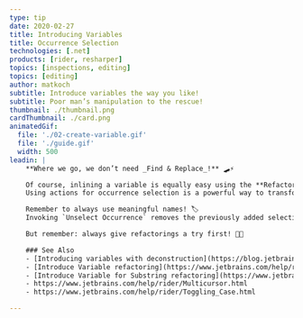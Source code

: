 ```yaml
---
type: tip
date: 2020-02-27
title: Introducing Variables
title: Occurrence Selection
technologies: [.net]
products: [rider, resharper]
topics: [inspections, editing]
topics: [editing]
author: matkoch
subtitle: Introduce variables the way you like!
subtitle: Poor man’s manipulation to the rescue!
thumbnail: ./thumbnail.png
cardThumbnail: ./card.png
animatedGif:
  file: './02-create-variable.gif'
  file: './guide.gif'
  width: 500
leadin: |
    **Where we go, we don’t need _Find & Replace_!** 🛹⚡️

    Of course, inlining a variable is equally easy using the **Refactor | Inline Variable** refactoring.
    Using actions for occurrence selection is a powerful way to transform and manipulate all kinds of texts. We start by making a selection for our text. With every call to `Add Selection for Next Occurrence` we get another multicaret that can be moved around, insert and delete text, expand or shrink its individual selection, or toggle the casing of its text. This is exactly what we need if we have to fix only a couple of similar invocations or change the format of our data! 🎭📐

    Remember to always use meaningful names! 🏷
    Invoking `Unselect Occurrence` removes the previously added selection; `Select All Occurrences` scans the whole document for occurrences and selects them.

    But remember: always give refactorings a try first! 🔧🤓

    ### See Also
    - [Introducing variables with deconstruction](https://blog.jetbrains.com/dotnet/2018/04/26/introduce-variable-iterate-merge-back-deconstruction/)
    - [Introduce Variable refactoring](https://www.jetbrains.com/help/rider/Refactorings__Introduce_Variable.html)
    - [Introduce Variable for Substring refactoring](https://www.jetbrains.com/help/rider/Refactorings__Introduce_Variable_for_Substring.html)
    - https://www.jetbrains.com/help/rider/Multicursor.html
    - https://www.jetbrains.com/help/rider/Toggling_Case.html

---
```


